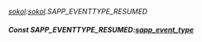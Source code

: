 _[sokol](../../modules/sokol/sokol-module.md):[sokol](../../modules/sokol/sokol-module.md).SAPP\_EVENTTYPE\_RESUMED_
##### Const SAPP\_EVENTTYPE\_RESUMED:[sapp_event_type](../../modules/sokol/sokol-sapp_event_type.md)
